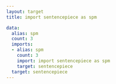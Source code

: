 ```yaml
---
layout: target
title: import sentencepiece as spm

data:
  alias: spm
  count: 3
  imports:
  - alias: spm
    count: 3
    import: import sentencepiece as spm
    target: sentencepiece
  target: sentencepiece
---
```

